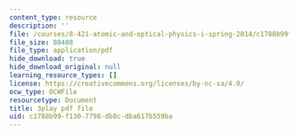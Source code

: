 ```yaml
---
content_type: resource
description: ''
file: /courses/8-421-atomic-and-optical-physics-i-spring-2014/c1788b99f1307798db8cdba617b559ba_zMlEb29UlKw.pdf
file_size: 80408
file_type: application/pdf
hide_download: true
hide_download_original: null
learning_resource_types: []
license: https://creativecommons.org/licenses/by-nc-sa/4.0/
ocw_type: OCWFile
resourcetype: Document
title: 3play pdf file
uid: c1788b99-f130-7798-db8c-dba617b559ba
---
```

